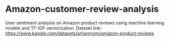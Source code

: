 # Amazon-customer-review-analysis
User sentiment analysis on Amazon product reviews using machine learning models and TF-IDF vectorization.
Dataset link: https://www.kaggle.com/datasets/arhamrumi/amazon-product-reviews

